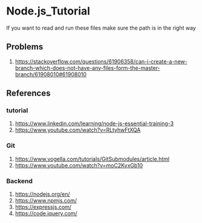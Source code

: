# Node.js_Tutorial

If you want to read and run these files make sure the path is in the right way

## Problems
1) https://stackoverflow.com/questions/61906358/can-i-create-a-new-branch-which-does-not-have-any-files-form-the-master-branch/61908010#61908010

## References

### tutorial
1) https://www.linkedin.com/learning/node-js-essential-training-3
2) https://www.youtube.com/watch?v=RLtyhwFtXQA

### Git

1) https://www.vogella.com/tutorials/GitSubmodules/article.html
2) https://www.youtube.com/watch?v=moC2KyxGb10

### Backend
1) https://nodejs.org/en/
2) https://www.npmjs.com/
3) https://expressjs.com/
4) https://code.jquery.com/

